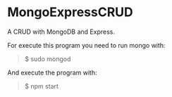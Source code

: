 # MongoExpressCRUD

A CRUD with MongoDB and Express.

For execute this program you need to run mongo with:

>$ sudo mongod

And execute the program with:
>$ npm start
